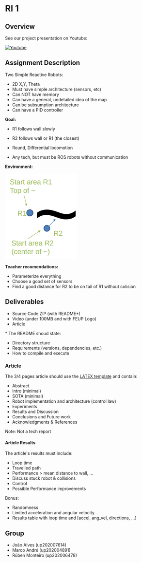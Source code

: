 # RI 1

## Overview

See our project presentation on Youtube:

[![Youtube](https://img.shields.io/badge/YouTube-FF0000?style=for-the-badge&logo=youtube&logoColor=white)](https://youtu.be/lbnGi4QBRkk)

## Assignment Description

Two Simple Reactive Robots:

- 2D X,Y, Theta
- Must have simple architecture (sensors, etc)
- Can NOT have memory
- Can have a general, undetailed idea of the map
- Can be subsumption architecture
- Can have a PID controller 

**Goal:** 

- R1 follows wall slowly
- R2 follows wall or R1 (the closest)

- Round, Differential locomotion
- Any tech, but must be ROS robots without communication

**Environment:** 

![env](docs/env.png)

**Teacher recomendations:** 

- Parameterize everything
- Choose a good set of sensors
- Find a good distance for R2 to be on tail of R1 without colision

## Deliverables

- Source Code ZIP (with README*)
- Video (under 100MB and with FEUP Logo)
- Article

\* The README shoud state:

- Directory structure
- Requirements (versions, dependencies, etc.)
- How to compile and execute

### Article

The 3/4 pages article should use the [LATEX template](https://www.ieee.org/conferences/publishing/templates.html) and contain:

- Abstract
- Intro (minimal)
- SOTA (minimal)
- Robot implementation and architecture (control law)
- Experiments
- Results and Discussion
- Conclusions and Future work
- Acknowledgments & References

Note: Not a tech report

#### Article Results

The article's results must include:

- Loop time 
- Travelled path
- Performance > mean distance to wall, ...
- Discuss stuck robot & collisions
- Control 
- Possible Performance improvements

Bonus:

- Randomness
- Limited acceleration and angular velocity
- Results table with loop time and [accel, ang_vel, directions, …]

## Group

- João Alves (up202007614)
- Marco André (up202004891)
- Rúben Monteiro (up202006478)
